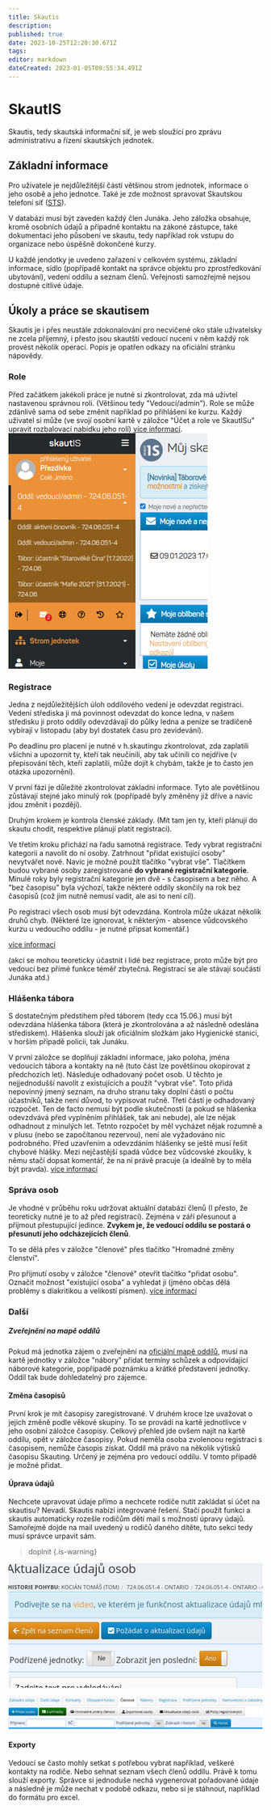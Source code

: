 ```yaml
---
title: Skautis
description: 
published: true
date: 2023-10-25T12:20:30.671Z
tags: 
editor: markdown
dateCreated: 2023-01-05T09:55:34.491Z
---
```


# SkautIS
Skautis, tedy skautská informační síť, je web sloužící pro zprávu administrativu a řízení skautských jednotek. 

## Základní informace
Pro uživatele je nejdůležitější částí většinou strom jednotek, informace o jeho osobě a jeho jednotce. Také je zde možnost spravovat Skautskou telefoní síť (<a href = "https://krizovatka.skaut.cz/skautske-benefity/sts-skautska-telefonni-sit/sts-zakladni-informace">STS</a>).

V databázi musí být zaveden každý člen Junáka. Jeho záložka obsahuje, kromě osobních údajů a případně kontaktu na zákoné zástupce, také dokumentaci jeho působení ve skautu, tedy například rok vstupu do organizace nebo úspěšně dokončené kurzy.

U každé jendotky je uvedeno zařazení v celkovém systému, základní informace, sídlo (popřípadě kontakt na správce objektu pro zprostředkování ubytování), vedení oddílu a seznam členů. Veřejnosti  samozřejmě nejsou dostupné citlivé údaje. 

## Úkoly a práce se skautisem
Skautis je i přes neustále zdokonalování pro necvičené oko stále uživatelsky ne zcela příjemný, i přesto jsou skautští vedoucí nuceni v něm každý rok provést několik operací.
Popis je opatřen odkazy na oficiální stránku nápovědy.

### Role
Před začátkem jakékoli práce je nutné si zkontrolovat, zda má uživtel nastavenou správnou roli. (Většinou tedy "Vedoucí/admin"). Role se může zdánlivě sama od sebe změnit například po přihlášení ke kurzu. Každý uživatel si může (ve svojí osobní kartě v záložce "Účet a role ve SkautISu" upravit rozbalovací nabídku jeho rolí) <a href="https://napoveda.skaut.cz/skautis/informacni-system/uzivatel/role-a-prava">
  více informací</a>.
![role-skautis.png](/obrazky/skautis/role-skautis.png)

### Registrace

Jedna z nejdůležitějších úloh oddílového vedení je odevzdat registraci. Vedení střediska ji má povinnost odevzdat do konce ledna, v našem středisku ji proto oddíly odevzdávají do půlky ledna a peníze se tradičeně vybírají v listopadu (aby byl dostatek času pro zevidevání).

Po deadlinu pro placení je nutné v h.skautingu zkontrolovat, zda zaplatili všichni a upozornit ty, kteří tak neučinili, aby tak učinili co nejdříve (v přepisování těch, kteří zaplatili, může dojít k chybám, takže je to často jen otázka upozornění).

V první fázi je důležité zkontrolovat základní informace. Tyto ale povětšinou zůstávají stejné jako minulý rok (popřípadě byly změněny již dříve a navíc jdou změnit i později).

Druhým krokem je kontrola členské základy. (Mít tam jen ty, kteří plánují do skautu chodit, respektive plánují platit registraci).

Ve třetím kroku přichází na řadu samotná registrace. Tedy vybrat registrační kategorii a navolit do ní osoby. Zatrhnout "přidat existující osoby" nevytvářet nové. Navíc je možné použít tlačítko "vybrat vše". 
Tlačítkem budou vybrané osoby zaregistrované **do vybrané registrační kategorie**. Minulé roky byly registrační kategorie jen dvě - s časopisem a bez něho. A "bez časopisu" byla výchozí, takže některé oddíly skončily na rok bez časopisů (což jim nutně nemusí vadit, ale asi to není cíl).

Po registraci všech osob musí být odevzdána. Kontrola může ukázat několik druhů chyb. (Některé lze ignorovat, k některým - absence vůdcovského kurzu u vedoucího oddílu - je nutné připsat komentář.)

<a href="https://napoveda.skaut.cz/skautis/registrace">více informací</a>

(akcí se mohou teoreticky účastnit i lidé bez registrace, proto může být pro vedoucí bez přímé funkce téměř zbytečná. Registrací se ale stávají součástí Junáka atd.)

### Hlášenka tábora

S dostatečným předstihem před táborem (tedy cca 15.06.) musí být odevzdána hlášenka tábora (která je zkontrolována a až následně odeslána střediskem). Hlášenka slouží jak oficiálním složkám jako Hygienické stanici, v horším případě policii, tak Junáku.

V první záložce se doplňují základní informace, jako poloha, jména vedoucích tábora a kontakty na ně (tuto část lze povětšinou okopírovat z předchozích let). 
Následuje odhadovaný počet osob. U těchto je nejjednodušší navolit z existujících a použít "vybrat vše". Toto přidá nepovinný jmený seznam, na druho stranu taky doplní části o počtu účastníků, takže není důvod, to vypisovat ručně. 
Třetí částí je odhadovaný rozpočet. Ten de facto nemusí být podle skutečnosti (a pokud se hlášenka odevzdvává před vyplněním přihlášek, tak ani nebude), ale lze nějak odhadnout z minulých let. Tetnto rozpočet by měl vycházet nějak rozumně a v plusu (nebo se započítanou rezervou), není ale vyžadováno nic podrobného.
Před uzavřením a odevzdáním hlášenky se ještě musí řešit chybové hlášky. Mezi nejčastější spadá vůdce bez vůdcovské zkoušky, k němu stačí dopsat komentář, že na ní právě pracuje (a ideálně by to měla být pravda).
<a href="https://napoveda.skaut.cz/skautis/akce/tabory/hlasenka-zobrazeni-editace">více informací</a>



### Správa osob

Je vhodné v průběhu roku udržovat aktuální databázi členů (I přesto, že teoreticky nutné je to až před registrací). Zejména v září přesunout a přijmout přestupující jedince.
**Zvykem je, že vedoucí oddílu se postará o přesunutí jeho odcházejících členů**.

To se dělá přes v záložce "členové" přes tlačítko "Hromadné změny členství".

Pro přijmutí osoby v záložce "členové" otevřít tlačítko "přidat osobu". Označit možnost "existující osoba" a vyhledat ji (jméno občas dělá problémy s diakritikou a velikostí písmen).
<a href="https://napoveda.skaut.cz/skautis/jednotka/clenove">více informací</a>


### Další

##### Zveřejnění na mapě oddílů
Pokud má jednotka zájem o zveřejnění na <a href="https://www.skaut.cz/mapa/?misto=">oficiální mapě oddílů</a>, musí na kartě jednotky v záložce "nábory" přidat termíny schůzek a odpovídající náborové kategorie, popřípadě poznámku a krátké představení jednotky. Oddíl tak bude dohledatelný pro zájemce.

#### Změna časopisů
První krok je mít časopisy zaregistrované. V druhém kroce lze uvažovat o jejich změně podle věkové skupiny. To se provádí na kartě jednotlivce v jeho osobní záložce časopisy. Celkový přehled jde ovšem najít na kartě oddílu, opět v záložce časopisy. 
Pokud neměla osoba zvolenoou registraci s časopisem, nemůže časopis získat.
Oddíl má právo na několik výtisků časopisu Skauting. Určený je zejména pro vedoucí oddílu. V tomto případě je možné přidat.

#### Úprava údajů
Nechcete upravovat údaje přímo a nechcete rodiče nutit zakládat si účet na skautisu? Nevadí. Skautis nabízí integrované řešení. Stačí použít funkci a skautis automaticky rozešle rodičům dětí mail s možností úpravy údajů. Samořejmě dojde na mail uvedený u rodičů daného dítěte, tuto sekci tedy musí správce urpavit sám.
> doplnit
{.is-warning}

![skautis01.png](/obrazky/skautis01.png)

![skautis00.png](/obrazky/skautis00.png)

#### Exporty
Vedoucí se často mohly setkat s potřebou vybrat například, veškeré kontakty na rodiče. Nebo sehnat seznam všech členů oddílu. Právě k tomu slouží exporty.
Správce si jednoduše nechá vygenerovat pořadované údaje a následně je může nechat v podobě odkazu, nebo si je stáhnout, například do formátu pro excel.





